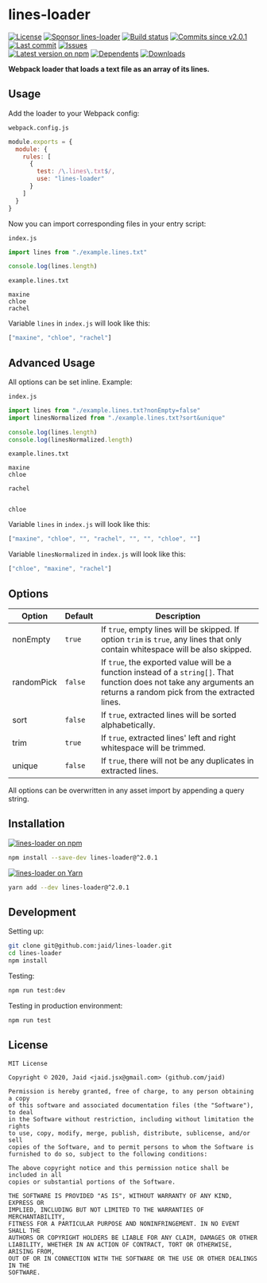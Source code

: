 # lines-loader


<a href="https://raw.githubusercontent.com/jaid/lines-loader/master/license.txt"><img src="https://img.shields.io/github/license/jaid/lines-loader?style=flat-square" alt="License"/></a> <a href="https://github.com/sponsors/jaid"><img src="https://img.shields.io/badge/<3-Sponsor-FF45F1?style=flat-square" alt="Sponsor lines-loader"/></a>
<a href="https://actions-badge.atrox.dev/jaid/lines-loader/goto"><img src="https://img.shields.io/endpoint.svg?style=flat-square&url=https%3A%2F%2Factions-badge.atrox.dev%2Fjaid%2Flines-loader%2Fbadge" alt="Build status"/></a> <a href="https://github.com/jaid/lines-loader/commits"><img src="https://img.shields.io/github/commits-since/jaid/lines-loader/v2.0.1?style=flat-square&logo=github" alt="Commits since v2.0.1"/></a> <a href="https://github.com/jaid/lines-loader/commits"><img src="https://img.shields.io/github/last-commit/jaid/lines-loader?style=flat-square&logo=github" alt="Last commit"/></a> <a href="https://github.com/jaid/lines-loader/issues"><img src="https://img.shields.io/github/issues/jaid/lines-loader?style=flat-square&logo=github" alt="Issues"/></a>  
<a href="https://npmjs.com/package/lines-loader"><img src="https://img.shields.io/npm/v/lines-loader?style=flat-square&logo=npm&label=latest%20version" alt="Latest version on npm"/></a> <a href="https://github.com/jaid/lines-loader/network/dependents"><img src="https://img.shields.io/librariesio/dependents/npm/lines-loader?style=flat-square&logo=npm" alt="Dependents"/></a> <a href="https://npmjs.com/package/lines-loader"><img src="https://img.shields.io/npm/dm/lines-loader?style=flat-square&logo=npm" alt="Downloads"/></a>

**Webpack loader that loads a text file as an array of its lines.**









## Usage

Add the loader to your Webpack config:

`webpack.config.js`
```javascript
module.exports = {
  module: {
    rules: [
      {
        test: /\.lines\.txt$/,
        use: "lines-loader"
      }
    ]
  }
}
```

Now you can import corresponding files in your entry script:

`index.js`
```javascript
import lines from "./example.lines.txt"

console.log(lines.length)
```

`example.lines.txt`
```text
maxine
chloe
rachel
```

Variable `lines` in `index.js` will look like this:
```javascript
["maxine", "chloe", "rachel"]
```

## Advanced Usage

All options can be set inline. Example:

`index.js`
```javascript
import lines from "./example.lines.txt?nonEmpty=false"
import linesNormalized from "./example.lines.txt?sort&unique"

console.log(lines.length)
console.log(linesNormalized.length)
```

`example.lines.txt`
```text
maxine
chloe

rachel


chloe

```

Variable `lines` in `index.js` will look like this:
```javascript
["maxine", "chloe", "", "rachel", "", "", "chloe", ""]
```

Variable `linesNormalized` in `index.js` will look like this:
```javascript
["chloe", "maxine", "rachel"]
```

## Options

Option|Default|Description
---|---|---
nonEmpty|`true`|If `true`, empty lines will be skipped. If option `trim` is `true`, any lines that only contain whitespace will be also skipped.
randomPick|`false`|If `true`, the exported value will be a function instead of a `string[]`. That function does not take any arguments an returns a random pick from the extracted lines.
sort|`false`|If `true`, extracted lines will be sorted alphabetically.
trim|`true`|If `true`, extracted lines' left and right whitespace will be trimmed.
unique|`false`|If `true`, there will not be any duplicates in extracted lines.

All options can be overwritten in any asset import by appending a query string.

## Installation
<a href="https://npmjs.com/package/lines-loader"><img src="https://img.shields.io/badge/npm-lines--loader-C23039?style=flat-square&logo=npm" alt="lines-loader on npm"/></a>
```bash
npm install --save-dev lines-loader@^2.0.1
```
<a href="https://yarnpkg.com/package/lines-loader"><img src="https://img.shields.io/badge/Yarn-lines--loader-2F8CB7?style=flat-square&logo=yarn&logoColor=white" alt="lines-loader on Yarn"/></a>
```bash
yarn add --dev lines-loader@^2.0.1
```







## Development



Setting up:
```bash
git clone git@github.com:jaid/lines-loader.git
cd lines-loader
npm install
```
Testing:
```bash
npm run test:dev
```
Testing in production environment:
```bash
npm run test
```


## License
```text
MIT License

Copyright © 2020, Jaid <jaid.jsx@gmail.com> (github.com/jaid)

Permission is hereby granted, free of charge, to any person obtaining a copy
of this software and associated documentation files (the "Software"), to deal
in the Software without restriction, including without limitation the rights
to use, copy, modify, merge, publish, distribute, sublicense, and/or sell
copies of the Software, and to permit persons to whom the Software is
furnished to do so, subject to the following conditions:

The above copyright notice and this permission notice shall be included in all
copies or substantial portions of the Software.

THE SOFTWARE IS PROVIDED "AS IS", WITHOUT WARRANTY OF ANY KIND, EXPRESS OR
IMPLIED, INCLUDING BUT NOT LIMITED TO THE WARRANTIES OF MERCHANTABILITY,
FITNESS FOR A PARTICULAR PURPOSE AND NONINFRINGEMENT. IN NO EVENT SHALL THE
AUTHORS OR COPYRIGHT HOLDERS BE LIABLE FOR ANY CLAIM, DAMAGES OR OTHER
LIABILITY, WHETHER IN AN ACTION OF CONTRACT, TORT OR OTHERWISE, ARISING FROM,
OUT OF OR IN CONNECTION WITH THE SOFTWARE OR THE USE OR OTHER DEALINGS IN THE
SOFTWARE.
```
